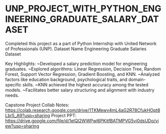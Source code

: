 # UNP_PROJECT_WITH_PYTHON_ENGINEERING_GRADUATE_SALARY_DATASET

Completed this project as a part of Python Internship with United Network of Professionals (UNP).
Dataset Name
Engineering Graduate Salaries Dataset

Key Highlights:
~Developed a salary prediction model for engineering graduates.
~Explored algorithms: Linear Regression, Decision Tree, Random Forest, Support Vector Regression, Gradient Boosting, and KNN.
~Analyzed factors like education background, psychological traits, and domain-specific skills.
~KNN achieved the highest accuracy among the tested models.
~Facilitates better salary structuring and alignment with industry needs.

Capstone Project Collab Notes: https://colab.research.google.com/drive/1TKMewv4mL4aG2R78CfukHOpt8Lbr5_A9?usp=sharing
Project PPT: https://drive.google.com/file/d/1elQl2WWPwl6PKitfBATMPVG5vi0dsUDo/view?usp=sharing
